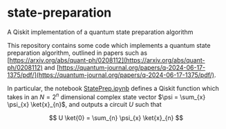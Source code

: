 # state-preparation
A Qiskit implementation of a quantum state preparation algorithm 


This repository contains some code which implements a quantum state preparation algorithm, outlined in papers such as [https://arxiv.org/abs/quant-ph/0208112](https://arxiv.org/abs/quant-ph/0208112) and [https://quantum-journal.org/papers/q-2024-06-17-1375/pdf/](https://quantum-journal.org/papers/q-2024-06-17-1375/pdf/). 

In particular, the notebook [StatePrep.ipynb](StatePrep.ipynb) defines a Qiskit function which takes in an $N = 2^{n}$ dimensional complex state vector $\psi = \sum_{x} \psi_{x} \ket{x}_{n}$, and outputs a circuit $U$ such that 

$$
U \ket{0} = \sum_{n} \psi_{x} \ket{x}_{n}
$$
